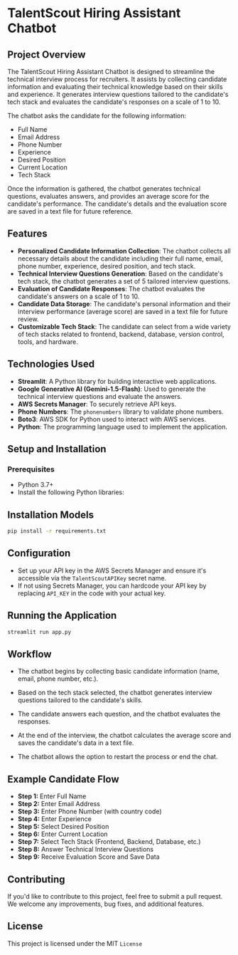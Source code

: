 # TalentScout Hiring Assistant Chatbot

## Project Overview

The TalentScout Hiring Assistant Chatbot is designed to streamline the technical interview process for recruiters. It assists by collecting candidate information and evaluating their technical knowledge based on their skills and experience. It generates interview questions tailored to the candidate's tech stack and evaluates the candidate's responses on a scale of 1 to 10.

The chatbot asks the candidate for the following information:

- Full Name
- Email Address
- Phone Number
- Experience
- Desired Position
- Current Location
- Tech Stack

Once the information is gathered, the chatbot generates technical questions, evaluates answers, and provides an average score for the candidate's performance. The candidate's details and the evaluation score are saved in a text file for future reference.

## Features

- **Personalized Candidate Information Collection**: The chatbot collects all necessary details about the candidate including their full name, email, phone number, experience, desired position, and tech stack.
- **Technical Interview Questions Generation**: Based on the candidate's tech stack, the chatbot generates a set of 5 tailored interview questions.
- **Evaluation of Candidate Responses**: The chatbot evaluates the candidate's answers on a scale of 1 to 10.
- **Candidate Data Storage**: The candidate's personal information and their interview performance (average score) are saved in a text file for future review.
- **Customizable Tech Stack**: The candidate can select from a wide variety of tech stacks related to frontend, backend, database, version control, tools, and hardware.

## Technologies Used

- **Streamlit**: A Python library for building interactive web applications.
- **Google Generative AI (Gemini-1.5-Flash)**: Used to generate the technical interview questions and evaluate the answers.
- **AWS Secrets Manager**: To securely retrieve API keys.
- **Phone Numbers**: The `phonenumbers` library to validate phone numbers.
- **Boto3**: AWS SDK for Python used to interact with AWS services.
- **Python**: The programming language used to implement the application.

## Setup and Installation

### Prerequisites

- Python 3.7+
- Install the following Python libraries:

## Installation Models

```bash
pip install -r requirements.txt
```

## Configuration

- Set up your API key in the AWS Secrets Manager and ensure it's accessible via the `TalentScoutAPIKey` secret name.
- If not using Secrets Manager, you can hardcode your API key by replacing `API_KEY` in the code with your actual key.

## Running the Application

```bash
streamlit run app.py
```

## Workflow

- The chatbot begins by collecting basic candidate information (name, email, phone number, etc.).

- Based on the tech stack selected, the chatbot generates interview questions tailored to the candidate's skills.

- The candidate answers each question, and the chatbot evaluates the responses.

- At the end of the interview, the chatbot calculates the average score and saves the candidate's data in a text file.

- The chatbot allows the option to restart the process or end the chat.

## Example Candidate Flow
- **Step 1:** Enter Full Name
- **Step 2:** Enter Email Address
- **Step 3:** Enter Phone Number (with country code)
- **Step 4:** Enter Experience
- **Step 5:** Select Desired Position
- **Step 6:** Enter Current Location
- **Step 7:** Select Tech Stack (Frontend, Backend, Database, etc.)
- **Step 8:** Answer Technical Interview Questions
- **Step 9:** Receive Evaluation Score and Save Data

## Contributing

If you'd like to contribute to this project, feel free to submit a pull request. We welcome any improvements, bug fixes, and additional features.

## License

This project is licensed under the MIT `License`
